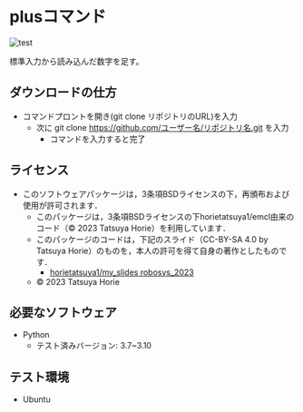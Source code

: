 # plusコマンド

![test](https://github.com/horietatsuya1/robosys2023/actions/workflows/test.yml/badge.svg)

標準入力から読み込んだ数字を足す。

## ダウンロードの仕方

* コマンドプロントを開き(git clone リポジトリのURL)を入力
  * 次に git clone https://github.com/ユーザー名/リポジトリ名.git を入力
    * コマンドを入力すると完了 

## ライセンス

* このソフトウェアパッケージは，3条項BSDライセンスの下，再頒布および使用が許可されます．
  * このパッケージは，3条項BSDライセンスの下horietatsuya1/emcl由来のコード（© 2023 Tatsuya Horie）を利用しています．
  * このパッケージのコードは，下記のスライド（CC-BY-SA 4.0 by Tatsuya Horie）のものを，本人の許可を得て自身の著作としたものです．
      * [horietatsuya1/my_slides robosys_2023](https://github.com/horietatsuya1/robosys2023)
  * © 2023 Tatsuya Horie

## 必要なソフトウェア

* Python
  * テスト済みバージョン: 3.7~3.10

## テスト環境

* Ubuntu
